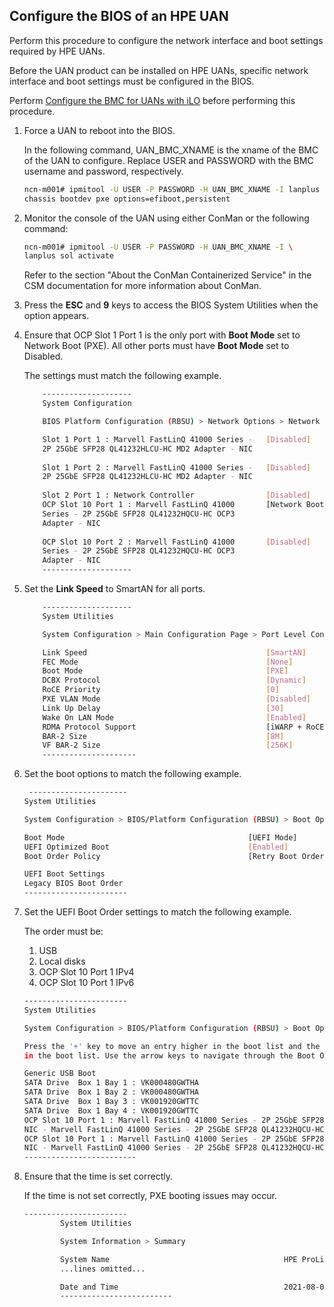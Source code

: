 ## Configure the BIOS of an HPE UAN

Perform this procedure to configure the network interface and boot settings required by HPE UANs.

Before the UAN product can be installed on HPE UANs, specific network interface and boot settings must be configured in the BIOS.

Perform [Configure the BMC for UANs with iLO](#configure_the_bmc_for_uans_with_ilo) before performing this procedure.

1. Force a UAN to reboot into the BIOS.

    In the following command, UAN\_BMC\_XNAME is the xname of the BMC of the UAN to configure. Replace USER and PASSWORD with the BMC username and password, respectively.

    ```bash
    ncn-m001# ipmitool -U USER -P PASSWORD -H UAN_BMC_XNAME -I lanplus \
    chassis bootdev pxe options=efiboot,persistent
    ```

2. Monitor the console of the UAN using either ConMan or the following command:

    ```bash
    ncn-m001# ipmitool -U USER -P PASSWORD -H UAN_BMC_XNAME -I \
    lanplus sol activate
    ```

    Refer to the section "About the ConMan Containerized Service" in the CSM documentation for more information about ConMan.

3. Press the **ESC** and **9** keys to access the BIOS System Utilities when the option appears.

4. Ensure that OCP Slot 1 Port 1 is the only port with **Boot Mode** set to Network Boot \(PXE\). All other ports must have **Boot Mode** set to Disabled.

    The settings must match the following example.

    ```bash
        --------------------
        System Configuration
    
        BIOS Platform Configuration (RBSU) > Network Options > Network Boot Options > PCIe Slot Network Boot
    
        Slot 1 Port 1 : Marvell FastLinQ 41000 Series -   [Disabled]        
        2P 25GbE SFP28 QL41232HLCU-HC MD2 Adapter - NIC
            
        Slot 1 Port 2 : Marvell FastLinQ 41000 Series -   [Disabled]        
        2P 25GbE SFP28 QL41232HLCU-HC MD2 Adapter - NIC
            
        Slot 2 Port 1 : Network Controller                [Disabled]       
        OCP Slot 10 Port 1 : Marvell FastLinQ 41000       [Network Boot]    
        Series - 2P 25GbE SFP28 QL41232HQCU-HC OCP3
        Adapter - NIC
            
        OCP Slot 10 Port 2 : Marvell FastLinQ 41000       [Disabled]        
        Series - 2P 25GbE SFP28 QL41232HQCU-HC OCP3
        Adapter - NIC
        --------------------
    ```

5. Set the **Link Speed** to SmartAN for all ports.

    ```bash
        --------------------
        System Utilities
    
        System Configuration > Main Configuration Page > Port Level Configuration
    
        Link Speed                                        [SmartAN]  
        FEC Mode                                          [None]
        Boot Mode                                         [PXE]
        DCBX Protocol                                     [Dynamic]
        RoCE Priority                                     [0]
        PXE VLAN Mode                                     [Disabled]
        Link Up Delay                                     [30]
        Wake On LAN Mode                                  [Enabled]
        RDMA Protocol Support                             [iWARP + RoCE]
        BAR-2 Size                                        [8M]
        VF BAR-2 Size                                     [256K]
        ---------------------
    ```

6. Set the boot options to match the following example.

    ```bash
     ----------------------
    System Utilities
    
    System Configuration > BIOS/Platform Configuration (RBSU) > Boot Options
    
    Boot Mode                                         [UEFI Mode]                    
    UEFI Optimized Boot                               [Enabled]                      
    Boot Order Policy                                 [Retry Boot Order Indefinitely]
    
    UEFI Boot Settings
    Legacy BIOS Boot Order
    -----------------------
    ```

7. Set the UEFI Boot Order settings to match the following example.

    The order must be:

    1. USB
    2. Local disks
    3. OCP Slot 10 Port 1 IPv4
    4. OCP Slot 10 Port 1 IPv6

    ```bash
    -----------------------
    System Utilities
    
    System Configuration > BIOS/Platform Configuration (RBSU) > Boot Options > UEFI Boot Settings > UEFI Boot Order
    
    Press the '+' key to move an entry higher in the boot list and the '-' key to move an entry lower
    in the boot list. Use the arrow keys to navigate through the Boot Order list.
    
    Generic USB Boot
    SATA Drive  Box 1 Bay 1 : VK000480GWTHA
    SATA Drive  Box 1 Bay 2 : VK000480GWTHA
    SATA Drive  Box 1 Bay 3 : VK001920GWTTC
    SATA Drive  Box 1 Bay 4 : VK001920GWTTC
    OCP Slot 10 Port 1 : Marvell FastLinQ 41000 Series - 2P 25GbE SFP28 QL41232HQCU-HC OCP3 Adapter -
    NIC - Marvell FastLinQ 41000 Series - 2P 25GbE SFP28 QL41232HQCU-HC OCP3 Adapter - PXE (PXE IPv4)
    OCP Slot 10 Port 1 : Marvell FastLinQ 41000 Series - 2P 25GbE SFP28 QL41232HQCU-HC OCP3 Adapter -
    NIC - Marvell FastLinQ 41000 Series - 2P 25GbE SFP28 QL41232HQCU-HC OCP3 Adapter - PXE (PXE IPv6)
    ------------------------- 
    ```

8. Ensure that the time is set correctly. 

   If the time is not set correctly, PXE booting issues may occur.

    ```bash
    -----------------------
            System Utilities

            System Information > Summary

            System Name                                       HPE ProLiant DL385 Gen10 Plus
            ...lines omitted...

            Date and Time                                     2021-08-09T12:59:45-34:07
            ------------------------- 
    ```
